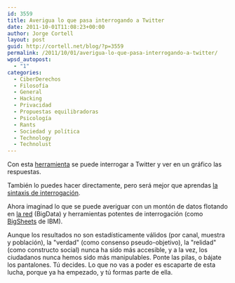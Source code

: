 ```yaml
---
id: 3559
title: Averigua lo que pasa interrogando a Twitter
date: 2011-10-01T11:08:23+00:00
author: Jorge Cortell
layout: post
guid: http://cortell.net/blog/?p=3559
permalink: /2011/10/01/averigua-lo-que-pasa-interrogando-a-twitter/
wpsd_autopost:
  - "1"
categories:
  - CiberDerechos
  - Filosofí­a
  - General
  - Hacking
  - Privacidad
  - Propuestas equilibradoras
  - Psicología
  - Rants
  - Sociedad y polí­tica
  - Technology
  - Technolust
---
```

Con esta <a title="http://timeu.se/" href="http://timeu.se/" target="_blank">herramienta</a> se puede interrogar a Twitter y ver en un gráfico las respuestas.

También lo puedes hacer directamente, pero será mejor que aprendas <a title="http://www.makeuseof.com/tag/5-cool-twitter-search-tricks-monitor-people/" href="http://www.makeuseof.com/tag/5-cool-twitter-search-tricks-monitor-people/" target="_blank">la sintaxis de interrogación</a>.

Ahora imaginad lo que se puede averiguar con un montón de datos flotando en <a title="http://www.onlineschools.org/state-of-the-internet/soti.html" href="http://www.onlineschools.org/state-of-the-internet/soti.html" target="_blank">la red</a> (BigData) y herramientas potentes de interrogación (como <a title="http://www-01.ibm.com/software/ebusiness/jstart/bigsheets/" href="http://www-01.ibm.com/software/ebusiness/jstart/bigsheets/" target="_blank">BigSheets</a> de IBM).

Aunque los resultados no son estadísticamente válidos (por canal, muestra y población), la "verdad" (como consenso pseudo-objetivo), la "relidad" (como constructo social) nunca ha sido más accesible, y a la vez, los ciudadanos nunca hemos sido más manipulables. Ponte las pilas, o bájate los pantalones. Tú decides. Lo que no vas a poder es escaparte de esta lucha, porque ya ha empezado, y tú formas parte de ella.